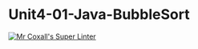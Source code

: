 # Unit4-01-Java-BubbleSort

[![Mr Coxall's Super Linter](https://github.com/ICS4U-Programming-SpencerS/Unit4-01-Java-BubbleSort/workflows/Mr%20Coxall's%20Super%20Linter/badge.svg)](https://github.com/ICS4U-Programming-SpencerS/Unit4-01-Java-BubbleSort/actions/)